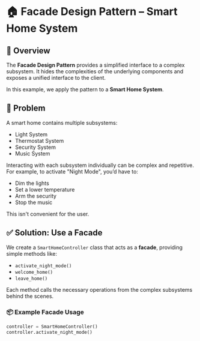 # 🏠 Facade Design Pattern – Smart Home System

## 📌 Overview

The **Facade Design Pattern** provides a simplified interface to a complex subsystem. It hides the complexities of the underlying components and exposes a unified interface to the client.

In this example, we apply the pattern to a **Smart Home System**.

## 🎯 Problem

A smart home contains multiple subsystems:
- Light System
- Thermostat System
- Security System
- Music System

Interacting with each subsystem individually can be complex and repetitive. For example, to activate "Night Mode", you’d have to:
- Dim the lights
- Set a lower temperature
- Arm the security
- Stop the music

This isn't convenient for the user.

## ✅ Solution: Use a Facade

We create a `SmartHomeController` class that acts as a **facade**, providing simple methods like:

- `activate_night_mode()`
- `welcome_home()`
- `leave_home()`

Each method calls the necessary operations from the complex subsystems behind the scenes.

### 📦 Example Facade Usage

```python
controller = SmartHomeController()
controller.activate_night_mode()
